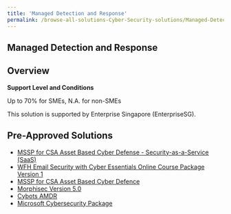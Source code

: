 ```yaml
---
title: 'Managed Detection and Response'
permalink: /browse-all-solutions-Cyber-Security-solutions/Managed-Detection-and-Response
---
```


## Managed Detection and Response
## Overview

**Support Level and Conditions**

Up to 70% for SMEs, N.A. for non-SMEs

This solution is supported by  Enterprise Singapore (EnterpriseSG).

## Pre-Approved Solutions

- <a href='/productivity-solutions-grant/solutionrepo/solution282' target='_blank'>MSSP for CSA Asset Based Cyber Defense - Security-as-a-Service (SaaS)</a><br>
- <a href='/productivity-solutions-grant/solutionrepo/solution1315' target='_blank'>WFH Email Security with Cyber Essentials Online Course Package Version 1</a><br>
- <a href='/productivity-solutions-grant/solutionrepo/solution1871' target='_blank'>MSSP for CSA Asset Based Cyber Defence</a><br>
- <a href='/productivity-solutions-grant/solutionrepo/solution2004' target='_blank'>Morphisec Version 5.0</a><br>
- <a href='/productivity-solutions-grant/solutionrepo/solution2810' target='_blank'>Cybots AMDR</a><br>
- <a href='/productivity-solutions-grant/solutionrepo/solution2904' target='_blank'>Microsoft Cybersecurity Package</a><br>
